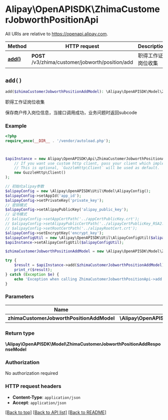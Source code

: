 # Alipay\OpenAPISDK\ZhimaCustomerJobworthPositionApi

All URIs are relative to https://openapi.alipay.com.

Method | HTTP request | Description
------------- | ------------- | -------------
[**add()**](ZhimaCustomerJobworthPositionApi.md#add) | **POST** /v3/zhima/customer/jobworth/position/add | 职得工作证岗位收集


## `add()`

```php
add($zhimaCustomerJobworthPositionAddModel): \Alipay\OpenAPISDK\Model\ZhimaCustomerJobworthPositionAddResponseModel
```

职得工作证岗位收集

保存商户传入岗位信息，当接口调用成功，业务问题时返回subcode

### Example

```php
<?php
require_once(__DIR__ . '/vendor/autoload.php');



$apiInstance = new Alipay\OpenAPISDK\Api\ZhimaCustomerJobworthPositionApi(
    // If you want use custom http client, pass your client which implements `GuzzleHttp\ClientInterface`.
    // This is optional, `GuzzleHttp\Client` will be used as default.
    new GuzzleHttp\Client()
);

// 初始化alipay参数
$alipayConfig = new \Alipay\OpenAPISDK\Util\Model\AlipayConfig();
$alipayConfig->setAppId('app_id');
$alipayConfig->setPrivateKey('private_key');
// 密钥模式
$alipayConfig->setAlipayPublicKey('alipay_public_key');
// 证书模式
// $alipayConfig->setAppCertPath('../appCertPublicKey.crt');
// $alipayConfig->setAlipayPublicCertPath('../alipayCertPublicKey_RSA2.crt');
// $alipayConfig->setRootCertPath('../alipayRootCert.crt');
$alipayConfig->setEncryptKey('encrypt_key');
$alipayConfigUtil = new \Alipay\OpenAPISDK\Util\AlipayConfigUtil($alipayConfig);
$apiInstance->setAlipayConfigUtil($alipayConfigUtil);

$zhimaCustomerJobworthPositionAddModel = new \Alipay\OpenAPISDK\Model\ZhimaCustomerJobworthPositionAddModel(); // \Alipay\OpenAPISDK\Model\ZhimaCustomerJobworthPositionAddModel

try {
    $result = $apiInstance->add($zhimaCustomerJobworthPositionAddModel);
    print_r($result);
} catch (Exception $e) {
    echo 'Exception when calling ZhimaCustomerJobworthPositionApi->add: ', $e->getMessage(), PHP_EOL;
}
```

### Parameters

Name | Type | Description  | Notes
------------- | ------------- | ------------- | -------------
 **zhimaCustomerJobworthPositionAddModel** | **\Alipay\OpenAPISDK\Model\ZhimaCustomerJobworthPositionAddModel**|  | [optional]

### Return type

**\Alipay\OpenAPISDK\Model\ZhimaCustomerJobworthPositionAddResponseModel**

### Authorization

No authorization required

### HTTP request headers

- **Content-Type**: `application/json`
- **Accept**: `application/json`

[[Back to top]](#) [[Back to API list]](../../README.md#api-endpoints)
[[Back to README]](../../README.md)
